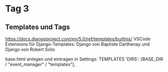 # Tag 3

## Templates und Tags

https://docs.djangoproject.com/en/5.0/ref/templates/builtins/
VSCode Extensions für Django-Templates: Django von Baptiste Darthenay und Django von Robert Solis

base.html anlegen und eintragen in Settings: TEMPLATES
'DIRS': [BASE_DIR / "event_manager" / "templates"],

